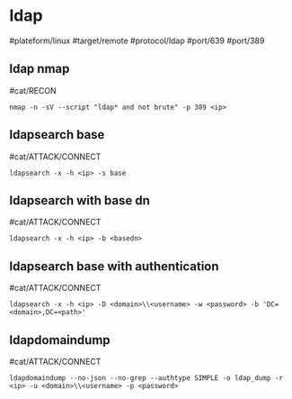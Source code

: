 # ldap

#plateform/linux  #target/remote  #protocol/ldap  #port/639 #port/389

## ldap nmap
#cat/RECON 
```
nmap -n -sV --script "ldap* and not brute" -p 389 <ip>
```

## ldapsearch base
#cat/ATTACK/CONNECT 
```
ldapsearch -x -h <ip> -s base
```

## ldapsearch with base dn
#cat/ATTACK/CONNECT 
```
ldapsearch -x -h <ip> -b <basedn>
```

## ldapsearch base with authentication
#cat/ATTACK/CONNECT 
```
ldapsearch -x -h <ip> -D <domain>\\<username> -w <password> -b 'DC=<domain>,DC=<path>'
```

## ldapdomaindump
#cat/ATTACK/CONNECT 
```
ldapdomaindump --no-json --no-grep --authtype SIMPLE -o ldap_dump -r <ip> -u <domain>\\<username> -p <password>
```
